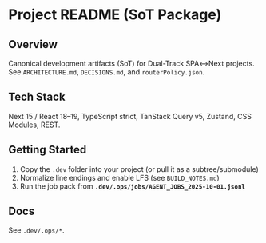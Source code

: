 # Project README (SoT Package)

## Overview

Canonical development artifacts (SoT) for Dual-Track SPA↔Next projects. See `ARCHITECTURE.md`, `DECISIONS.md`, and `routerPolicy.json`.

## Tech Stack

Next 15 / React 18–19, TypeScript strict, TanStack Query v5, Zustand, CSS Modules, REST.

## Getting Started

1. Copy the `.dev` folder into your project (or pull it as a subtree/submodule)
2. Normalize line endings and enable LFS (see `BUILD_NOTES.md`)
3. Run the job pack from **`.dev/.ops/jobs/AGENT_JOBS_2025-10-01.jsonl`**

## Docs

See `.dev/.ops/*`.
